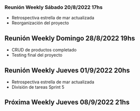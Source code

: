 ### Reunión Weekly Sábado 20/8/2022 17hs

- Retrospectiva estrella de mar actualizada
- Reorganización del proyecto

## Reunión Weekly Domingo 28/8/2022 19hs

- CRUD de productos completado
- Testing final del proyecto


## Reunión Weekly Jueves 01/9/2022 20hs

- Retrospectiva estrella de mar actualizada
- División de tareas Sprint 5

## Próxima Weekly Jueves 08/9/2022 21hs
